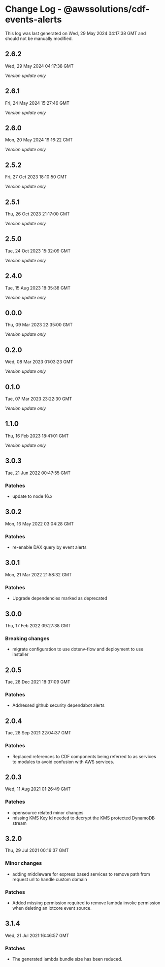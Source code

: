 # Change Log - @awssolutions/cdf-events-alerts

This log was last generated on Wed, 29 May 2024 04:17:38 GMT and should not be manually modified.

## 2.6.2
Wed, 29 May 2024 04:17:38 GMT

_Version update only_

## 2.6.1
Fri, 24 May 2024 15:27:46 GMT

_Version update only_

## 2.6.0
Mon, 20 May 2024 19:16:22 GMT

_Version update only_

## 2.5.2
Fri, 27 Oct 2023 18:10:50 GMT

_Version update only_

## 2.5.1
Thu, 26 Oct 2023 21:17:00 GMT

_Version update only_

## 2.5.0
Tue, 24 Oct 2023 15:32:09 GMT

_Version update only_

## 2.4.0
Tue, 15 Aug 2023 18:35:38 GMT

_Version update only_

## 0.0.0
Thu, 09 Mar 2023 22:35:00 GMT

_Version update only_

## 0.2.0
Wed, 08 Mar 2023 01:03:23 GMT

_Version update only_

## 0.1.0
Tue, 07 Mar 2023 23:22:30 GMT

_Version update only_

## 1.1.0
Thu, 16 Feb 2023 18:41:01 GMT

_Version update only_

## 3.0.3
Tue, 21 Jun 2022 00:47:55 GMT

### Patches

- update to node 16.x

## 3.0.2
Mon, 16 May 2022 03:04:28 GMT

### Patches

- re-enable DAX query by event alerts

## 3.0.1
Mon, 21 Mar 2022 21:58:32 GMT

### Patches

- Upgrade dependencies marked as deprecated

## 3.0.0
Thu, 17 Feb 2022 09:27:38 GMT

### Breaking changes

- migrate configuration to use dotenv-flow and deployment to use installer

## 2.0.5
Tue, 28 Dec 2021 18:37:09 GMT

### Patches

- Addressed github security dependabot alerts

## 2.0.4
Tue, 28 Sep 2021 22:04:37 GMT

### Patches

- Replaced references to CDF components being referred to as services to modules to avoid confusion with AWS services.

## 2.0.3
Wed, 11 Aug 2021 01:26:49 GMT

### Patches

- opensource related minor changes
- missing KMS Key Id needed to decrypt the KMS protected DynamoDB stream

## 3.2.0
Thu, 29 Jul 2021 00:16:37 GMT

### Minor changes

- adding middleware for express based services to remove path from request url to handle custom domain

### Patches

- Added missing permission required to remove lambda invoke permission when deleting an iotcore event source.

## 3.1.4
Wed, 21 Jul 2021 16:46:57 GMT

### Patches

- The generated lambda bundle size has been reduced.

